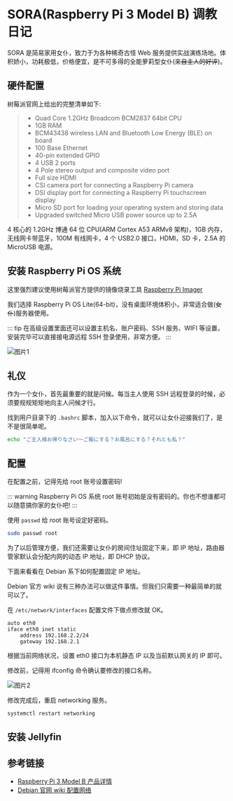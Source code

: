 # SORA(Raspberry Pi 3 Model B) 调教日记

SORA 是简易家用女仆，致力于为各种稀奇古怪 Web 服务提供实战演练场地。体积娇小，功耗极低，价格便宜，是不可多得的全能萝莉型女仆(~~来自主人的好评~~)。

## 硬件配置

树莓派官网上给出的完整清单如下:

> - Quad Core 1.2GHz Broadcom BCM2837 64bit CPU
> - 1GB RAM
> - BCM43438 wireless LAN and Bluetooth Low Energy (BLE) on board
> - 100 Base Ethernet
> - 40-pin extended GPIO
> - 4 USB 2 ports
> - 4 Pole stereo output and composite video port
> - Full size HDMI
> - CSI camera port for connecting a Raspberry Pi camera
> - DSI display port for connecting a Raspberry Pi touchscreen display
> - Micro SD port for loading your operating system and storing data
> - Upgraded switched Micro USB power source up to 2.5A

4 核心的 1.2GHz 博通 64 位 CPU(ARM Cortex A53 ARMv8 架构)，1GB 内存，无线网卡带蓝牙，100M 有线网卡，4 个 USB2.0 接口，HDMI，SD 卡，2.5A 的 MicroUSB 电源。

## 安装 Raspberry Pi OS 系统

这里强烈建议使用树莓派官方提供的镜像烧录工具 [Raspberry Pi Imager](https://www.raspberrypi.com/software/)

我们选择 Raspberry Pi OS Lite(64-bit)，没有桌面环境体积小，非常适合做(~~女仆~~)服务器使用。

::: tip
在高级设置里面还可以设置主机名、账户密码、SSH 服务、WIFI 等设置，安装完毕可以直接接电源远程 SSH 登录使用，非常方便。
:::

![图片1](/img/sora/1.jpg)

## 礼仪

作为一个女仆，首先最重要的就是问候。每当主人使用 SSH 远程登录的时候，必须要规规矩矩地向主人问候才行。

找到用户目录下的 `.bashrc` 脚本，加入以下命令，就可以让女仆迎接我们了，是不是很简单呢。

```bash
echo "ご主人様お帰りなさい～ご飯にする？お風呂にする？それとも私？"
```

## 配置

在配置之前，记得先给 root 账号设置密码!

::: warning
Raspberry Pi OS 系统 root 账号初始是没有密码的。你也不想谁都可以随意搞你家的女仆吧!
:::

使用 `passwd` 给 root 账号设定好密码。

```bash
sudo passwd root
```

为了以后管理方便，我们还需要让女仆的房间住址固定下来，即 IP 地址，路由器管家默认会分配内网的动态 IP 地址，即 DHCP 协议。

下面来看看在 Debian 系下如何配置固定 IP 地址。

Debian 官方 wiki 说有三种办法可以做这件事情。但我们只需要一种最简单的就可以了。

在 `/etc/network/interfaces` 配置文件下做点修改就 OK。

```
auto eth0
iface eth0 inet static
    address 192.168.2.2/24
    gateway 192.168.2.1
```

根据当前网络状况，设置 eth0 接口为本机静态 IP 以及当前默认网关的 IP 即可。

修改前，记得用 ifconfig 命令确认要修改的接口名称。

![图片2](/img/sora/2.jpg)

修改完成后，重启 networking 服务。

```bash
systemctl restart networking
```

## 安装 Jellyfin

## 参考链接

- [Raspberry Pi 3 Model B 产品详情](https://www.raspberrypi.com/products/raspberry-pi-3-model-b/)
- [Debian 官网 wiki 配置网络](https://wiki.debian.org/NetworkConfiguration)
